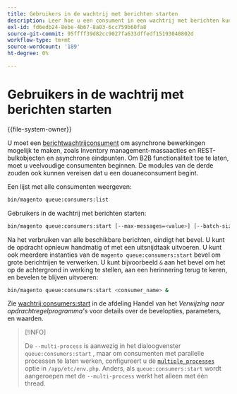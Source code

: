 ```yaml
---
title: Gebruikers in de wachtrij met berichten starten
description: Leer hoe u een consument in een wachtrij met berichten kunt starten.
exl-id: fd6edb24-8ebe-4b67-8a03-6cc759b60fa8
source-git-commit: 95ffff39d82cc9027fa633dffedf15193040802d
workflow-type: tm+mt
source-wordcount: '189'
ht-degree: 0%

---
```


# Gebruikers in de wachtrij met berichten starten

{{file-system-owner}}

U moet een [berichtwachtrijconsument](../queues/consumers.md) om asynchrone bewerkingen mogelijk te maken, zoals Inventory management-massaacties en REST-bulkobjecten en asynchrone eindpunten. Om B2B functionaliteit toe te laten, moet u veelvoudige consumenten beginnen. De modules van de derde zouden ook kunnen vereisen dat u een douaneconsument begint.

Een lijst met alle consumenten weergeven:

```bash
bin/magento queue:consumers:list
```

Gebruikers in de wachtrij met berichten starten:

```bash
bin/magento queue:consumers:start [--max-messages=<value>] [--batch-size=<value>] [--single-thread] [--area-code=<value>] [--multi-process=<value>] <consumer_name>
```

Na het verbruiken van alle beschikbare berichten, eindigt het bevel. U kunt de opdracht opnieuw handmatig of met een uitsnijdtaak uitvoeren. U kunt ook meerdere instanties van de `magento queue:consumers:start` bevel om grote berichtrijen te verwerken. U kunt bijvoorbeeld `&` aan het bevel om het op de achtergrond in werking te stellen, aan een herinnering terug te keren, en bevelen te blijven uitvoeren:

```bash
bin/magento queue:consumers:start <consumer_name> &
```

Zie [wachtrij:consumers:start](https://devdocs.magento.com/guides/v2.4/reference/cli/magento-commerce.html#queueconsumersstart) in de afdeling Handel van het _Verwijzing naar opdrachtregelprogramma&#39;s_ voor details over de bevelopties, parameters, en waarden.

>[!INFO]
>
>De `--multi-process` is aanwezig in het dialoogvenster `queue:consumers:start` , maar om consumenten met parallelle processen te laten werken, configureert u de [`multiple_processes`](../queues/manage-message-queues.md#configuration) optie in `/app/etc/env.php`. Anders, als `queue:consumers:start` wordt aangeroepen met de `--multi-process` werkt het alleen met één thread.
